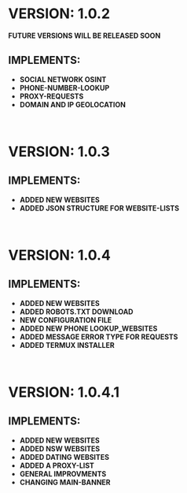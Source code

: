 # VERSION: 1.0.2
**FUTURE VERSIONS WILL BE RELEASED SOON**
## IMPLEMENTS:
- **SOCIAL NETWORK OSINT**
- **PHONE-NUMBER-LOOKUP**
- **PROXY-REQUESTS**
- **DOMAIN AND IP GEOLOCATION**

<br>

# VERSION: 1.0.3
## IMPLEMENTS:
- **ADDED NEW WEBSITES**
- **ADDED JSON STRUCTURE FOR WEBSITE-LISTS**

<br>

# VERSION: 1.0.4
## IMPLEMENTS:
- **ADDED NEW WEBSITES**
- **ADDED ROBOTS.TXT DOWNLOAD**
- **NEW CONFIGURATION FILE**
- **ADDED NEW PHONE LOOKUP_WEBSITES**
- **ADDED MESSAGE ERROR TYPE FOR REQUESTS**
- **ADDED TERMUX INSTALLER**

<br>

# VERSION: 1.0.4.1
## IMPLEMENTS:
- **ADDED NEW WEBSITES**
- **ADDED NSW WEBSITES**
- **ADDED DATING WEBSITES**
- **ADDED A PROXY-LIST**
- **GENERAL IMPROVMENTS**
- **CHANGING MAIN-BANNER**